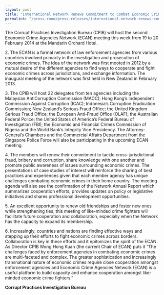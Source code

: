 ```yaml
---
layout: post
title: "International Network Renews Commitment to Combat Economic Crimes"
permalink: "/press-room/press-releases/international-network-renews-commitment-combat-economic-crimes"
---
```

The Corrupt Practices Investigation Bureau (CPIB) will host the second Economic Crime Agencies Network (ECAN) meeting this week from 19 to 20 February 2014 at the Mandarin Orchard Hotel.

2\.        The ECAN is a formal network of law enforcement agencies from various countries involved primarily in the investigation and prosecution of economic crimes. The idea of the network was first mooted in 2012 by a mutual desire of the different agencies to find ways to cooperate and fight economic crimes across jurisdictions, and exchange information. The inaugural meeting of the network was first held in New Zealand in February 2013.

3\.        The CPIB will host 22 delegates from ten agencies including the Malaysian AntiCorruption Commission (MACC); Hong Kong’s Independent Commission Against Corruption (ICAC); Indonesia’s Corruption Eradication Commission; New Zealand’s Serious Fraud Office; the United Kingdom Serious Fraud Office; the European Anti-Fraud Office (OLAF); the Australian Federal Police; the United States of America’s Federal Bureau of Investigation (FBI); the Economic and Financial Crimes Commission of Nigeria and the World Bank’s Integrity Vice Presidency. The Attorney-General’s Chambers and the Commercial Affairs Department from the Singapore Police Force will also be participating in the upcoming ECAN meeting.

4\.        The members will renew their commitment to tackle cross-jurisdictional fraud, bribery and corruption, share knowledge with one another and promote public awareness of issues  surrounding economic crimes. The presentations of case studies of interest will reinforce the sharing of best practices and experiences given that each member agency has unique challenges combating economic crimes in their home country. The meeting agenda will also see the confirmation of the Network Annual Report which summarizes cooperation efforts, provides updates on policy or legislative initiatives and shares professional development opportunities.

5\.        An excellent opportunity to renew old friendships and foster new ones while strengthening ties, this meeting of like-minded crime fighters will facilitate future cooperation and collaboration, especially when the Network has the capacity to expand its membership.

6\.        Increasingly, countries and nations are finding effective ways and stepping up their efforts to fight economic crimes across borders. Collaboration is key in these efforts and it epitomizes the spirit of the ECAN. As Director CPIB Wong Hong Kuan (the current Chair of ECAN) puts it “The challenges faced by enforcement agencies in combating economic crimes are multi-faceted and complex. The greater sophistication and increasingly transnational nature of economic crimes require close cooperation amongst enforcement agencies and Economic Crime Agencies Network (ECAN) is a useful platform to build capacity and enhance cooperation amongst like-minded economic crime fighters.”

**Corrupt Practices Investigation Bureau**
